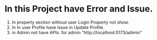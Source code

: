 # In this Project have Error and Issue.

1. In property section without user Login Property not show. 
2. In In user Profile have issue in Update Profile. 
3. in Admin not have APIs.
for admin "http://localhost:5173/adimin"
